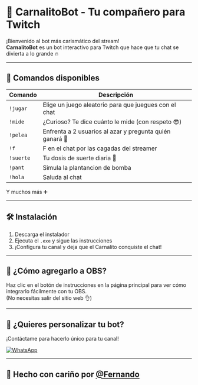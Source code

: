 # 🤖 CarnalitoBot - Tu compañero para Twitch

¡Bienvenido al bot más carismático del stream!  
**CarnalitoBot** es un bot interactivo para Twitch que hace que tu chat se divierta a lo grande 🔥

---

## 📜 Comandos disponibles

| Comando     | Descripción                                                                 |
|-------------|-----------------------------------------------------------------------------|
| `!jugar`    | Elige un juego aleatorio para que juegues con el chat                      |
| `!mide`     | ¿Curioso? Te dice cuánto le mide (con respeto 😎)                           |
| `!pelea`    | Enfrenta a 2 usuarios al azar y pregunta quién ganará 🥊                    |
| `!f`        | F en el chat por las cagadas del streamer                                  |
| `!suerte`   | Tu dosis de suerte diaria 💫                                               |
| `!pant`     | Simula la plantancion de bomba                                 |
| `!hola`     | Saluda al chat                                 |

Y muchos más ➕

---

## 🛠️ Instalación

1. Descarga el instalador
2. Ejecuta el `.exe` y sigue las instrucciones
3. ¡Configura tu canal y deja que el Carnalito conquiste el chat!

---

## 🧩 ¿Cómo agregarlo a OBS?

Haz clic en el botón de instrucciones en la página principal para ver cómo integrarlo fácilmente con tu OBS.  
(No necesitas salir del sitio web 👌)

---

## 📩 ¿Quieres personalizar tu bot?

¡Contáctame para hacerlo único para tu canal!

[![WhatsApp](https://img.shields.io/badge/WhatsApp-Contáctame-25D366?style=for-the-badge&logo=whatsapp&logoColor=white)](https://wa.me/1234567890)

---

## 🚀 Hecho con cariño por [@Fernando](https://github.com/Fernando1106)
